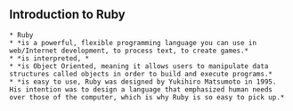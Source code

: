 ## Introduction to Ruby
	* Ruby
	* *is a powerful, flexible programming language you can use in web/Internet development, to process text, to create games.*
	* *is interpreted, *
	* *is Object Oriented, meaning it allows users to manipulate data structures called objects in order to build and execute programs.*
	* *is easy to use, Ruby was designed by Yukihiro Matsumoto in 1995. His intention was to design a language that emphasized human needs over those of the computer, which is why Ruby is so easy to pick up.*
 